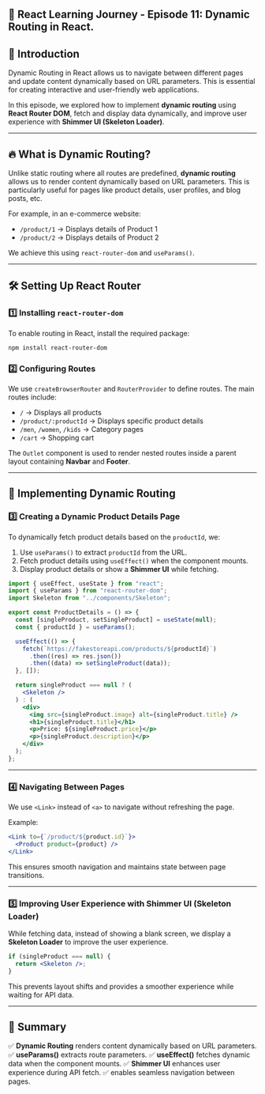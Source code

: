 ## 🚀 React Learning Journey - Episode 11: Dynamic Routing in React.

## 📌 Introduction

Dynamic Routing in React allows us to navigate between different pages and update content dynamically based on URL parameters. This is essential for creating interactive and user-friendly web applications.

In this episode, we explored how to implement **dynamic routing** using **React Router DOM**, fetch and display data dynamically, and improve user experience with **Shimmer UI (Skeleton Loader)**.

---

## 🔥 What is Dynamic Routing?

Unlike static routing where all routes are predefined, **dynamic routing** allows us to render content dynamically based on URL parameters. This is particularly useful for pages like product details, user profiles, and blog posts, etc.

For example, in an e-commerce website:

- `/product/1` → Displays details of Product 1
- `/product/2` → Displays details of Product 2

We achieve this using `react-router-dom` and `useParams()`.

---

## 🛠️ Setting Up React Router

### 1️⃣ Installing `react-router-dom`

To enable routing in React, install the required package:

```sh
npm install react-router-dom
```

### 2️⃣ Configuring Routes

We use `createBrowserRouter` and `RouterProvider` to define routes. The main routes include:

- `/` → Displays all products
- `/product/:productId` → Displays specific product details
- `/men`, `/women`, `/kids` → Category pages
- `/cart` → Shopping cart

The `Outlet` component is used to render nested routes inside a parent layout containing **Navbar** and **Footer**.

---

## 🔄 Implementing Dynamic Routing

### 3️⃣ Creating a Dynamic Product Details Page

To dynamically fetch product details based on the `productId`, we:

1. Use `useParams()` to extract `productId` from the URL.
2. Fetch product details using `useEffect()` when the component mounts.
3. Display product details or show a **Shimmer UI** while fetching.

```jsx
import { useEffect, useState } from "react";
import { useParams } from "react-router-dom";
import Skeleton from "../components/Skeleton";

export const ProductDetails = () => {
  const [singleProduct, setSingleProduct] = useState(null);
  const { productId } = useParams();

  useEffect(() => {
    fetch(`https://fakestoreapi.com/products/${productId}`)
      .then((res) => res.json())
      .then((data) => setSingleProduct(data));
  }, []);

  return singleProduct === null ? (
    <Skeleton />
  ) : (
    <div>
      <img src={singleProduct.image} alt={singleProduct.title} />
      <h1>{singleProduct.title}</h1>
      <p>Price: ${singleProduct.price}</p>
      <p>{singleProduct.description}</p>
    </div>
  );
};
```

---

### 4️⃣ Navigating Between Pages

We use `<Link>` instead of `<a>` to navigate without refreshing the page.

Example:

```jsx
<Link to={`/product/${product.id}`}>
  <Product product={product} />
</Link>
```

This ensures smooth navigation and maintains state between page transitions.

---

### 5️⃣ Improving User Experience with Shimmer UI (Skeleton Loader)

While fetching data, instead of showing a blank screen, we display a **Skeleton Loader** to improve the user experience.

```jsx
if (singleProduct === null) {
  return <Skeleton />;
}
```

This prevents layout shifts and provides a smoother experience while waiting for API data.

---

## 🎯 Summary

✅ **Dynamic Routing** renders content dynamically based on URL parameters.
✅ **useParams()** extracts route parameters.
✅ **useEffect()** fetches dynamic data when the component mounts.
✅ **Shimmer UI** enhances user experience during API fetch.
✅ **<Link>** enables seamless navigation between pages.
